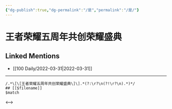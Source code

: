 ```yaml
---
{"dg-publish":true,"dg-permalink":"/是","permalink":"/是/"}
---
```


# 王者荣耀五周年共创荣耀盛典

## Linked Mentions
- [[100 Daily/2022-03-31\|2022-03-31]]


---

```expander
/.*\[\[王者荣耀五周年共创荣耀盛典\]\].*(?:\r?\n(?!\r?\n).*)*/
## [[$filename]]
$match
```

<-->
